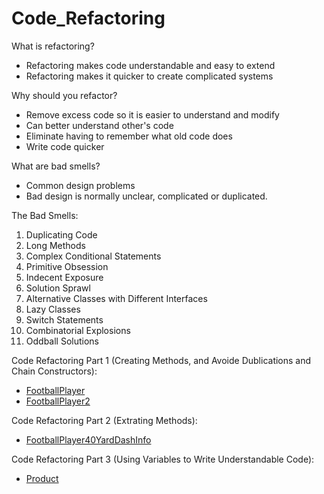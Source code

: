 # Code_Refactoring

What is refactoring?
- Refactoring makes code understandable and easy to extend
- Refactoring makes it quicker to create complicated systems

Why should you refactor?
- Remove excess code so it is easier to understand and modify
- Can better understand other's code
- Eliminate having to remember what old code does
- Write code quicker

What are bad smells?
- Common design problems
- Bad design is normally unclear, complicated or duplicated.

The Bad Smells:
1. Duplicating Code
2. Long Methods
3. Complex Conditional Statements
4. Primitive Obsession
5. Indecent Exposure
6. Solution Sprawl
7. Alternative Classes with Different Interfaces
8. Lazy Classes
9. Switch Statements
10. Combinatorial Explosions
11. Oddball Solutions

Code Refactoring Part 1 (Creating Methods, and Avoide Dublications and Chain Constructors):
- [FootballPlayer](https://github.com/20b2122/Code_Refactoring/blob/main/FootballPlayer.java) 
- [FootballPlayer2](https://github.com/20b2122/Code_Refactoring/blob/main/FootballPlayer2.java)

Code Refactoring Part 2 (Extrating Methods):
- [FootballPlayer40YardDashInfo](https://github.com/20b2122/Code_Refactoring/blob/main/FootballPlayer40YardDashInfo.java)

Code Refactoring Part 3 (Using Variables to Write Understandable Code):
- [Product](https://github.com/20b2122/Code_Refactoring/blob/main/Product.java)
